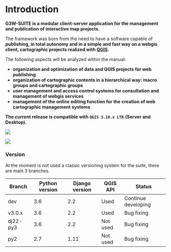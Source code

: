 # Introduction

**G3W-SUITE is a modular client-server application for the management and publication of interactive map projects.**

The framework was born from the need to have a software capable of **publishing, in total autonomy and in a simple and fast way on a webgis client, cartographic projects realized with [QGIS](https://qgis.org).**

The following aspects will be analyzed within the manual:
* **organization and optimization of data and QGIS projects for web publishing**
* **organization of cartographic contents in a hierarchical way: macro groups and cartographic groups**
* **user management and access control systems for consultation and management of webgis services**
* **management of the online editing function for the creation of web cartographic management systems**

**The current release is compatible with `QGIS 3.10.x LTR`.(Server and Desktop).**

![](images/manual/demo_qgis_project.png)

![](images/manual/demo_webgis_project.png)

### Version

At the moment is not used a classic versioning system for the suite, there are main 3 branches.


| Branch | Python version | Django version | QGIS API |Status |
|--------|----------------|----------------|----------|-------|
| dev    | 3.6            | 2.2            | Used     | Continue developing |
| v3.0.x | 3.6 | 2.2 | Used | Bug fixing |
| dj22-py3 | 3.6 | 2.2 | Not used | Bug fixing |
| py2 | 2.7 | 1.11 | Not used |Bug fixing |        



